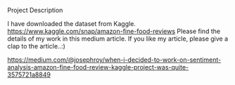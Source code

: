 Project Description

 I have downloaded the dataset from Kaggle. 
 https://www.kaggle.com/snap/amazon-fine-food-reviews
Please find the details of my work in this medium article. If you like my article, please give a clap to the article..:)

https://medium.com/@josephroy/when-i-decided-to-work-on-sentiment-analysis-amazon-fine-food-review-kaggle-project-was-quite-3575721a8849


